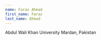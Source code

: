 ```yaml
---
name: Faraz Ahmad
first_name: Faraz
last_name: Ahmad
---
```

Abdul Wali Khan University Mardan, Pakistan
